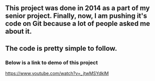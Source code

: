 ## This project was done in 2014 as a part of my senior project. Finally, now, I am pushing it's code on Git because a lot of people asked me about it. 


## The code is pretty simple to follow.

### Below is a link to demo of this project 

https://www.youtube.com/watch?v=_jtwMSYdklM
